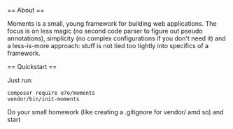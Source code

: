 == About ==

Moments is a small, young framework for building web applications. The focus is
on less magic (no second code parser to figure out pseudo annotations),
simplicity (no complex configurations if you don't need it) and a less-is-more
approach: stuff is not tied too tightly into specifics of a framework.

== Quickstart ==

Just run:

```
composer require e7o/moments
vendor/bin/init-moments
```

Do your small homework (like creating a .gitignore for vendor/ amd so) and start